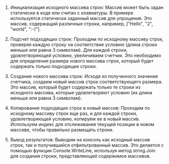 1) Инициализация исходного массива строк: Массив может быть задан статически в коде или считан с клавиатуры. В примере используется статически заданный массив для упрощения. Это массив, содержащий различные строки, например, ["Hello", "2", "world", ":-)"].

2) Подсчет подходящих строк: Проходим по исходному массиву строк, проверяя каждую строку на соответствие условию (длина строки меньше или равна 3 символам). Для каждой строки, удовлетворяющей условию, увеличиваем счетчик. Это необходимо для определения размера нового массива строк, который будет содержать только подходящие строки.

3) Создание нового массива строк: Исходя из полученного значения счетчика, создаем новый массив строк соответствующего размера. Это массив, который будет содержать только те строки из исходного массива, которые удовлетворяют условию (их длина меньше или равна 3 символам).

4) Копирование подходящих строк в новый массив: Проходим по исходному массиву строк еще раз, и для каждой строки, удовлетворяющей условию, копируем ее в новый массив. Используем индекс для отслеживания текущей позиции в новом массиве, чтобы правильно размещать строки.

5) Вывод результатов: Выводим на консоль как исходный массив строк, так и получившийся отфильтрованный массив. Это делается с помощью функции Console.WriteLine, используя метод string.Join для создания строки, представляющей содержимое массивов.
